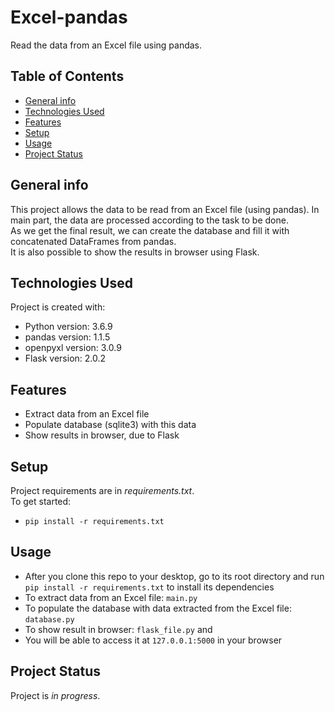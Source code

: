 # Excel-pandas
Read the data from an Excel file using pandas.


## Table of Contents
* [General info](#general-info)
* [Technologies Used](#technologies-used)
* [Features](#features)
* [Setup](#setup)
* [Usage](#usage)
* [Project Status](#project-status)


## General info
This project allows the data to be read from an Excel file (using pandas). In main part, the data are processed according
to the task to be done. <br>
As we get the final result, we can create the database and fill it with concatenated DataFrames from pandas. <br>
It is also possible to show the results in browser using Flask.


## Technologies Used
Project is created with:
* Python version: 3.6.9
* pandas version: 1.1.5
* openpyxl version: 3.0.9
* Flask version: 2.0.2



## Features
* Extract data from an Excel file
* Populate database (sqlite3) with this data
* Show results in browser, due to Flask


## Setup
Project requirements are in _requirements.txt_. <br>
To get started:
* `pip install -r requirements.txt`


## Usage
* After you clone this repo to your desktop, go to its root directory and run `pip install -r requirements.txt`
to install its dependencies
* To extract data from an Excel file: `main.py`
* To populate the database with data extracted from the Excel file: `database.py`
* To show result in browser: `flask_file.py` and
* You will be able to access it at `127.0.0.1:5000` in your browser


## Project Status
Project is _in progress_.
